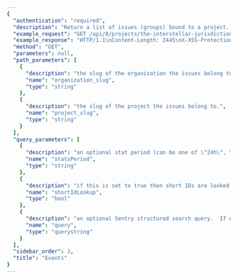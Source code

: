 ```yaml
---
{
  "authentication": "required", 
  "description": "Return a list of issues (groups) bound to a project.  All parameters aresupplied as query string parameters.A default query of ``is:unresolved`` is applied. To return resultswith other statuses send an new query value (i.e. ``?query=`` for allresults).The ``statsPeriod`` parameter can be used to select the timelinestats which should be present. Possible values are: '' (disable),'24h', '14d'", 
  "example_request": "GET /api/0/projects/the-interstellar-jurisdiction/pump-station/issues/?statsPeriod=24h HTTP/1.1\nHost: sentry.io\nAuthorization: Bearer {base64-encoded-key-here}", 
  "example_response": "HTTP/1.1\nContent-Length: 2445\nX-XSS-Protection: 1; mode=block\nContent-Language: en\nX-Max-Hits: 1000\nVary: Accept-Language, Cookie\nX-Content-Type-Options: nosniff\nLink: <https://sentry.io/api/0/projects/the-interstellar-jurisdiction/pump-station/issues/?statsPeriod=24h&cursor=1536611796000:0:1>; rel=\"previous\"; results=\"false\"; cursor=\"1536611796000:0:1\", <https://sentry.io/api/0/projects/the-interstellar-jurisdiction/pump-station/issues/?statsPeriod=24h&cursor=1536611794000:1:0>; rel=\"next\"; results=\"false\"; cursor=\"1536611794000:1:0\"\nX-Hits: 2\nAllow: GET, PUT, DELETE, HEAD, OPTIONS\nX-Frame-Options: deny\nContent-Type: application/json\n\n[\n  {\n    \"annotations\": [], \n    \"assignedTo\": null, \n    \"count\": \"1\", \n    \"culprit\": \"io.sentry.example.ApiRequest in perform\", \n    \"firstSeen\": \"2018-09-10T20:36:36Z\", \n    \"hasSeen\": false, \n    \"id\": \"2\", \n    \"isBookmarked\": false, \n    \"isPublic\": false, \n    \"isSubscribed\": false, \n    \"lastSeen\": \"2018-09-10T20:36:36Z\", \n    \"level\": \"error\", \n    \"logger\": null, \n    \"metadata\": {\n      \"type\": \"ApiException\", \n      \"value\": \"Authentication failed, token expired!\"\n    }, \n    \"numComments\": 0, \n    \"permalink\": null, \n    \"project\": {\n      \"id\": \"2\", \n      \"name\": \"Pump Station\", \n      \"slug\": \"pump-station\"\n    }, \n    \"shareId\": null, \n    \"shortId\": \"PUMP-STATION-2\", \n    \"stats\": {\n      \"24h\": [\n        [\n          1536526800.0, \n          253\n        ], \n        [\n          1536530400.0, \n          351\n        ], \n        [\n          1536534000.0, \n          689\n        ], \n        [\n          1536537600.0, \n          160\n        ], \n        [\n          1536541200.0, \n          817\n        ], \n        [\n          1536544800.0, \n          764\n        ], \n        [\n          1536548400.0, \n          923\n        ], \n        [\n          1536552000.0, \n          149\n        ], \n        [\n          1536555600.0, \n          969\n        ], \n        [\n          1536559200.0, \n          428\n        ], \n        [\n          1536562800.0, \n          141\n        ], \n        [\n          1536566400.0, \n          641\n        ], \n        [\n          1536570000.0, \n          196\n        ], \n        [\n          1536573600.0, \n          311\n        ], \n        [\n          1536577200.0, \n          155\n        ], \n        [\n          1536580800.0, \n          631\n        ], \n        [\n          1536584400.0, \n          986\n        ], \n        [\n          1536588000.0, \n          114\n        ], \n        [\n          1536591600.0, \n          491\n        ], \n        [\n          1536595200.0, \n          469\n        ], \n        [\n          1536598800.0, \n          334\n        ], \n        [\n          1536602400.0, \n          622\n        ], \n        [\n          1536606000.0, \n          777\n        ], \n        [\n          1536609600.0, \n          733\n        ]\n      ]\n    }, \n    \"status\": \"unresolved\", \n    \"statusDetails\": {}, \n    \"subscriptionDetails\": null, \n    \"title\": \"ApiException: Authentication failed, token expired!\", \n    \"type\": \"error\", \n    \"userCount\": 0\n  }, \n  {\n    \"annotations\": [], \n    \"assignedTo\": null, \n    \"count\": \"1\", \n    \"culprit\": \"raven.scripts.runner in main\", \n    \"firstSeen\": \"2018-09-10T20:36:34Z\", \n    \"hasSeen\": false, \n    \"id\": \"1\", \n    \"isBookmarked\": false, \n    \"isPublic\": false, \n    \"isSubscribed\": false, \n    \"lastSeen\": \"2018-09-10T20:36:34Z\", \n    \"level\": \"error\", \n    \"logger\": null, \n    \"metadata\": {\n      \"title\": \"This is an example Python exception\"\n    }, \n    \"numComments\": 0, \n    \"permalink\": null, \n    \"project\": {\n      \"id\": \"2\", \n      \"name\": \"Pump Station\", \n      \"slug\": \"pump-station\"\n    }, \n    \"shareId\": null, \n    \"shortId\": \"PUMP-STATION-1\", \n    \"stats\": {\n      \"24h\": [\n        [\n          1536526800.0, \n          888\n        ], \n        [\n          1536530400.0, \n          712\n        ], \n        [\n          1536534000.0, \n          961\n        ], \n        [\n          1536537600.0, \n          175\n        ], \n        [\n          1536541200.0, \n          239\n        ], \n        [\n          1536544800.0, \n          815\n        ], \n        [\n          1536548400.0, \n          771\n        ], \n        [\n          1536552000.0, \n          256\n        ], \n        [\n          1536555600.0, \n          496\n        ], \n        [\n          1536559200.0, \n          452\n        ], \n        [\n          1536562800.0, \n          912\n        ], \n        [\n          1536566400.0, \n          976\n        ], \n        [\n          1536570000.0, \n          730\n        ], \n        [\n          1536573600.0, \n          660\n        ], \n        [\n          1536577200.0, \n          309\n        ], \n        [\n          1536580800.0, \n          217\n        ], \n        [\n          1536584400.0, \n          246\n        ], \n        [\n          1536588000.0, \n          737\n        ], \n        [\n          1536591600.0, \n          360\n        ], \n        [\n          1536595200.0, \n          327\n        ], \n        [\n          1536598800.0, \n          813\n        ], \n        [\n          1536602400.0, \n          543\n        ], \n        [\n          1536606000.0, \n          913\n        ], \n        [\n          1536609600.0, \n          598\n        ]\n      ]\n    }, \n    \"status\": \"unresolved\", \n    \"statusDetails\": {}, \n    \"subscriptionDetails\": null, \n    \"title\": \"This is an example Python exception\", \n    \"type\": \"default\", \n    \"userCount\": 0\n  }\n]", 
  "method": "GET", 
  "parameters": null, 
  "path_parameters": [
    {
      "description": "the slug of the organization the issues belong to.", 
      "name": "organization_slug", 
      "type": "string"
    }, 
    {
      "description": "the slug of the project the issues belong to.", 
      "name": "project_slug", 
      "type": "string"
    }
  ], 
  "query_parameters": [
    {
      "description": "an optional stat period (can be one of \"24h\", \"14d\", and \"\").", 
      "name": "statsPeriod", 
      "type": "string"
    }, 
    {
      "description": "if this is set to true then short IDs are looked up by this function as well.  This can cause the return value of the function to return an event issue of a different project which is why this is an opt-in. Set to 1 to enable.", 
      "name": "shortIdLookup", 
      "type": "bool"
    }, 
    {
      "description": "an optional Sentry structured search query.  If not provided an implied \"is:unresolved\" is assumed.)", 
      "name": "query", 
      "type": "querystring"
    }
  ], 
  "sidebar_order": 3, 
  "title": "Events"
}
---
```

